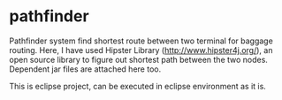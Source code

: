 # pathfinder
Pathfinder system find shortest route between two terminal for baggage routing.
Here, I have used Hipster Library (http://www.hipster4j.org/), an open source library to figure out shortest 
path between the two nodes. Dependent jar files are attached here too. 

This is eclipse project, can be executed in eclipse environment as it is.
